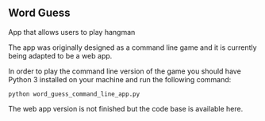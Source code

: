 Word Guess
---
App that allows users to play hangman

The app was originally designed as a command line game and it is currently being adapted to be a web app. 

In order to play the command line version of the game you should have Python 3 installed on your machine and run the following command:

`python word_guess_command_line_app.py`

The web app version is not finished but the code base is available here. 

